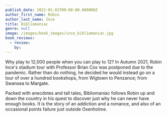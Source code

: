 ```yaml
---
publish_date: 2022-01-01T00:00:00.000000Z
author_first_name: Robin
author_last_name: Ince
title: Bibliomaniac
genre: null
image: /images/book_images/ince_bibliomaniac.jpg
book_reviews:
  - review: 
    by: 
---
```

Why play to 12,000 people when you can play to 12? In Autumn 2021, Robin Ince's stadium tour with Professor Brian Cox was postponed due to the pandemic. Rather than do nothing, he decided he would instead go on a tour of over a hundred bookshops, from Wigtown to Penzance; from Swansea to Margate.

Packed with anecdotes and tall tales, Bibliomaniac follows Robin up and down the country in his quest to discover just why he can never have enough books. It is the story of an addiction and a romance, and also of an occasional points failure just outside Oxenholme.